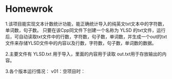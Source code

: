 # Homewrok
1.该项目能实现文本计数统计功能，能正确统计导入的纯英文txt文本中的字符数，单词数，句子数。 只要在该Cpp同文件下创建一个名称为 YLSD 的txt文件，运行后，可自动读取txt文件中的行数，字符数，句子数，单词数，并生成一个out的txt文件来存储YLSD文件中的内容以及行数，字符数，句子数，单词数的数据。

2.主要文件有 YLSD.txt 用于导入，里面的内容用于读取
  out.txt用于存放输出的内容。

3.各个版本运行情况：
 v01：空项目时： 

 
